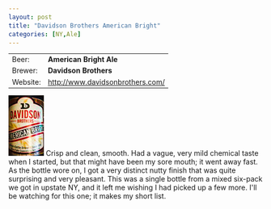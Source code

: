 ```yaml
---
layout: post
title: "Davidson Brothers American Bright"
categories: [NY,Ale]
---
```


|          |                                  |
|----------|----------------------------------|
| Beer:    | __American Bright Ale__          |
| Brewer:  | __Davidson Brothers__            |
| Website: | http://www.davidsonbrothers.com/ |


<a href="/assets/posts/IMG_0170_edited.jpg" data-lightbox="IMG_0170_edited" data-title="American Bright Ale" class="thumbnail"><img src="/assets/posts/tn_IMG_0170_edited.jpg"></a> Crisp and clean, smooth. Had a vague, very mild chemical taste when I started, but that might have been my sore mouth; it went away fast. As the bottle wore on, I got a very distinct nutty finish that was quite surprising and very pleasant. This was a single bottle from a mixed six-pack we got in upstate NY, and it left me wishing I had picked up a few more. I'll be watching for this one; it makes my short list.
